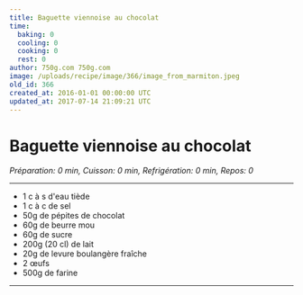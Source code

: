 ```yaml
---
title: Baguette viennoise au chocolat
time:
  baking: 0
  cooling: 0
  cooking: 0
  rest: 0
author: 750g.com 750g.com
image: /uploads/recipe/image/366/image_from_marmiton.jpeg
old_id: 366
created_at: 2016-01-01 00:00:00 UTC
updated_at: 2017-07-14 21:09:21 UTC
---
```


# Baguette viennoise au chocolat

*Préparation: 0 min, Cuisson: 0 min, Refrigération: 0 min, Repos: 0*

---

- 1 c à s d'eau tiède
- 1 c à c de sel
- 50g de pépites de chocolat
- 60g de beurre mou
- 60g de sucre
- 200g (20 cl) de lait
- 20g de levure boulangère fraîche
- 2 œufs
- 500g de farine

---


